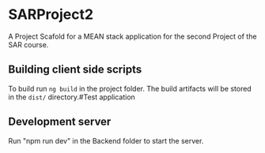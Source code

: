 # SARProject2
A Project Scafold for a MEAN stack application for the second Project of the SAR course. 

## Building client side scripts
To build run `ng build` in the project folder. The build artifacts will be stored in the `dist/` directory.#Test application

## Development server

Run "npm run dev" in the Backend folder to start the server. 
